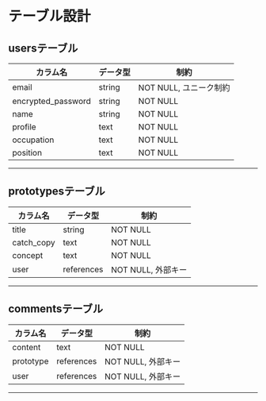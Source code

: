 # テーブル設計

## usersテーブル

| カラム名             | データ型   | 制約                       |
|----------------------|------------|----------------------------|
| email                | string     | NOT NULL, ユニーク制約     |
| encrypted_password   | string     | NOT NULL                  |
| name                 | string     | NOT NULL                  |
| profile              | text       | NOT NULL                  |
| occupation           | text       | NOT NULL                  |
| position             | text       | NOT NULL                  |

---

## prototypesテーブル

| カラム名             | データ型       | 制約               |
|----------------------|----------------|--------------------|
| title                | string         | NOT NULL           |
| catch_copy           | text           | NOT NULL           |
| concept              | text           | NOT NULL           |
| user                 | references     | NOT NULL, 外部キー |


---

## commentsテーブル

| カラム名             | データ型       | 制約               |
|----------------------|----------------|--------------------|
| content              | text           | NOT NULL           |
| prototype            | references     | NOT NULL, 外部キー |
| user                 | references     | NOT NULL, 外部キー |

---

